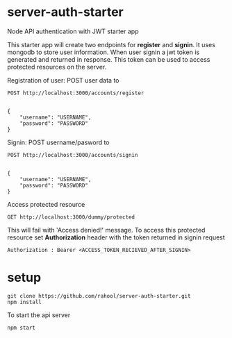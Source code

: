 # server-auth-starter

Node API authentication with JWT starter app

This starter app will create two endpoints for **register** and **signin**. It uses mongodb to store user information.
When user signin a jwt token is generated and returned in response. This token can be used to access protected resources on the server.

Registration of user: POST user data to 
```
POST http://localhost:3000/accounts/register


{
	"username": "USERNAME",
	"password": "PASSWORD"
}
```

Signin: POST username/pasword to
```
POST http://localhost:3000/accounts/signin


{
	"username": "USERNAME",
	"password": "PASSWORD"
}
```


Access protected resource
```
GET http://localhost:3000/dummy/protected
```

This will fail with 'Access denied!' message.
To access this protected resource set **Authorization** header with the token returned in signin request
```
Authorization : Bearer <ACCESS_TOKEN_RECIEVED_AFTER_SIGNIN>
```


# setup
```
git clone https://github.com/rahool/server-auth-starter.git
npm install
```

To start the api server
```
npm start
```

# 
